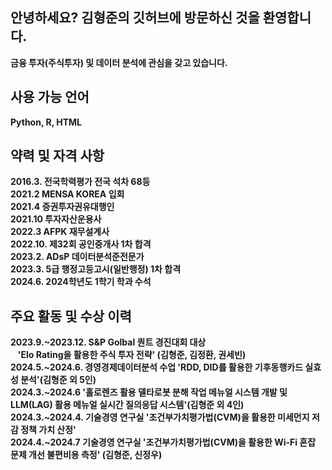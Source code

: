 ## 안녕하세요? 김형준의 깃허브에 방문하신 것을 환영합니다.
**금융 투자(주식투자) 및 데이터 분석에 관심을 갖고 있습니다.**

## 사용 가능 언어
**Python, R, HTML**

## 약력 및 자격 사항
**2016.3. 전국학력평가 전국 석차 68등**  
**2021.2 MENSA KOREA 입회**  
**2021.4 증권투자권유대행인**  
**2021.10 투자자산운용사**  
**2022.3 AFPK 재무설계사**  
**2022.10. 제32회 공인중개사 1차 합격**  
**2023.2. ADsP 데이터분석준전문가**  
**2023.3. 5급 행정고등고시(일반행정) 1차 합격**  
**2024.6. 2024학년도 1학기 학과 수석**

## 주요 활동 및 수상 이력
**2023.9.~2023.12. S&P Golbal 퀀트 경진대회 대상**  
&nbsp;&nbsp; **'Elo Rating을 활용한 주식 투자 전략' (김형준, 김정환, 권세빈)**  
**2024.5.~2024.6. 경영경제데이터분석 수업 'RDD, DID를 활용한 기후동행카드 실효성 분석'(김형준 외 5인)**  
**2024.3.~2024.6 '홀로렌즈 활용 델타로봇 분해 작업 메뉴얼 시스템 개발 및 LLM(LAG) 활용 메뉴얼 실시간 질의응답 시스템'(김형준 외 4인)**  
**2024.3.~2024.4. 기술경영 연구실 '조건부가치평가법(CVM)을 활용한 미세먼지 저감 정책 가치 산정'**  
**2024.4.~2024.7 기술경영 연구실 '조건부가치평가법(CVM)을 활용한 Wi-Fi 혼잡 문제 개선 불편비용 측정' (김형준, 신정우)**  
&nbsp;
